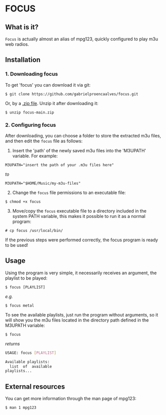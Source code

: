 # FOCUS

## What is it?

`Focus` is actually almost an alias of mpg123, quickly configured to play m3u web radios.

## Installation

### 1. Downloading focus

To get 'focus' you can download it via git:

`$ git clone https://github.com/gabrielproencaalves/focus.git`

Or, by a [.zip file](https://github.com/gabrielproencaalves/focus/archive/refs/heads/main.zip). Unzip it after downloading it:

`$ unzip focus-main.zip`

### 2. Configuring focus

After downloading, you can choose a folder to store the extracted m3u files, and then edit the `focus` file as follows:

1. Insert the 'path' of the newly saved m3u files into the 'M3UPATH' variable. For example:

`M3UPATH="insert the path of your .m3u files here"`

*to*

`M3UPATH="$HOME/Music/my-m3u-files"`

2. Change the `focus` file permissions to an executable file:

`$ chmod +x focus`

3. Move/copy the `focus` executable file to a directory included in the system PATH variable, this makes it possible to run it as a normal program:

`# cp focus /usr/local/bin/`

If the previous steps were performed correctly, the focus program is ready to be used!

## Usage

Using the program is very simple, it necessarily receives an argument, the playlist to be played:

`$ focus [PLAYLIST]`

*e.g.*

`$ focus metal`

To see the available playlists, just run the program without arguments, so it will show you the m3u files located in the directory path defined in the M3UPATH variable:

`$ focus`

*returns*

```bash
USAGE: focus [PLAYLIST]

Available playlists:
  list  of  available
playlists...
```

## External resources

You can get more information through the man page of mpg123:

`$ man 1 mpg123`
